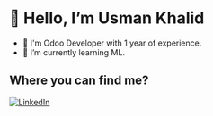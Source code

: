 <strong><h1> 👋 Hello, I’m Usman Khalid </h1></strong>
- 👀 I'm Odoo Developer with 1 year of experience.
- 🌱 I’m currently learning ML.

<h2>Where you can find me?</h2>
<a href="www.linkedin.com/in/usman-khalid-bhatti" rel="nofollow" >
  <img alt="LinkedIn" src="https://camo.githubusercontent.com/a493f68……652d626…" data-canonical-src="https://img.shields.io/badge/linkedin-%230077B5.svg?&style=for-the-          badge&logo=linkedin&logoColor=white" style="max-width: 100%;">
</a>
<!---
usman-dev-k/usman-dev-k is a ✨ special ✨ repository because its `README.md` (this file) appears on your GitHub profile.
You can click the Preview link to take a look at your changes.
--->

